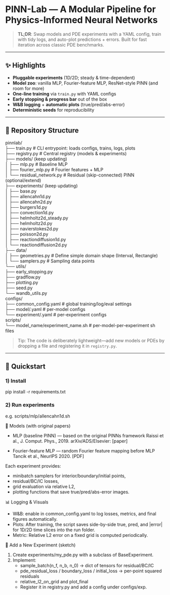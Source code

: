 # PINN-Lab — A Modular Pipeline for Physics-Informed Neural Networks

> **TL;DR**: Swap models and PDE experiments with a YAML config, train with tidy logs, and auto-plot predictions + errors. Built for fast iteration across classic PDE benchmarks.

---

## ✨ Highlights

- **Pluggable experiments** (1D/2D; steady & time-dependent)  
- **Model zoo**: vanilla MLP, Fourier-feature MLP, ResNet-style PINN (and room for more)  
- **One-line training** via `train.py` with YAML configs  
- **Early stopping & progress bar** out of the box  
- **W&B logging** + **automatic plots** (true/pred/abs-error)  
- **Deterministic seeds** for reproducibility

---

## 📁 Repository Structure

pinnlab/ \
├── train.py # CLI entrypoint: loads configs, trains, logs, plots \
├── registry.py # Central registry (models & experiments) \
├── models/ (keep updating) \
│ ├── mlp.py # Baseline MLP \
│ ├── fourier_mlp.py # Fourier features + MLP \
│ └── residual_network.py # Residual (skip-connected) PINN (optional/extend) \
├── experiments/ (keep updating) \
│ ├── base.py \
│ ├── allencahn1d.py \
│ ├── allencahn2d.py \
│ ├── burgers1d.py \
│ ├── convection1d.py \
│ ├── helmholtz2d_steady.py \
│ ├── helmholtz2d.py \
│ ├── navierstokes2d.py \
│ ├── poisson2d.py \
│ ├── reactiondiffusion1d.py \
│ └── reactiondiffusion2d.py \
├── data/ \
│ ├── geometries.py # Define simple domain shape (Interval, Rectangle) \
│ └── samplers.py # Sampling data points \
└── utils/ \
  ├── early_stopping.py \
  ├── gradflow.py \
  ├── plotting.py \
  ├── seed.py \
  └── wandb_utils.py \
configs/ \
├── common_config.yaml # global training/log/eval settings \
├── model/.yaml # per-model configs \
└── experiment/.yaml # per-experiment configs \
scripts/ \
└── model_name/experiment_name.sh # per-model-per-experiment sh files


> Tip: The code is deliberately lightweight—add new models or PDEs by dropping a file and registering it in `registry.py`.

---

## 🚀 Quickstart

### 1) Install
pip install -r requirements.txt

### 2) Run experiments
e.g. scripts/mlp/allencahn1d.sh


🧩 Models (with original papers)
- MLP (baseline PINN) — based on the original PINNs framework
Raissi et al., J. Comput. Phys., 2019. arXiv/ADS/Elsevier:
[paper]

- Fourier-feature MLP — random Fourier feature mapping before MLP
Tancik et al., NeurIPS 2020.
[PDF]


Each experiment provides:
- minibatch samplers for interior/boundary/initial points,
- residual/BC/IC losses,
- grid evaluation via relative L2,
- plotting functions that save true/pred/abs-error images.

📊 Logging & Visuals
- W&B: enable in common_config.yaml to log losses, metrics, and final figures automatically.
- Plots: After training, the script saves side-by-side true, pred, and |error| for 1D/2D time slices into the run folder.
- Metric: Relative L2 error on a fixed grid is computed periodically.

🧪 Add a New Experiment (sketch)
1. Create experiments/my_pde.py with a subclass of BaseExperiment.
2. Implement:
    - sample_batch(n_f, n_b, n_0) → dict of tensors for residual/BC/IC
    - pde_residual_loss / boundary_loss / initial_loss → per-point squared residuals
    - relative_l2_on_grid and plot_final
    - Register it in registry.py and add a config under configs/exp.